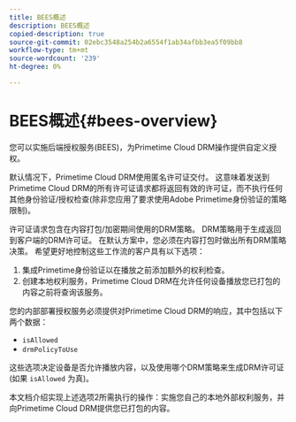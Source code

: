 ```yaml
---
title: BEES概述
description: BEES概述
copied-description: true
source-git-commit: 02ebc3548a254b2a6554f1ab34afbb3ea5f09bb8
workflow-type: tm+mt
source-wordcount: '239'
ht-degree: 0%

---
```


# BEES概述{#bees-overview}

您可以实施后端授权服务(BEES)，为Primetime Cloud DRM操作提供自定义授权。

默认情况下，Primetime Cloud DRM使用匿名许可证交付。 这意味着发送到Primetime Cloud DRM的所有许可证请求都将返回有效的许可证，而不执行任何其他身份验证/授权检查(除非您应用了要求使用Adobe Primetime身份验证的策略限制)。

许可证请求包含在内容打包/加密期间使用的DRM策略。 DRM策略用于生成返回到客户端的DRM许可证。 在默认方案中，您必须在内容打包时做出所有DRM策略决策。 希望更好地控制这些工作流的客户具有以下选项：

1. 集成Primetime身份验证以在播放之前添加额外的权利检查。
1. 创建本地权利服务，Primetime Cloud DRM在允许任何设备播放您已打包的内容之前将查询该服务。

您的内部部署授权服务必须提供对Primetime Cloud DRM的响应，其中包括以下两个数据：

* `isAllowed`
* `drmPolicyToUse`

这些选项决定设备是否允许播放内容，以及使用哪个DRM策略来生成DRM许可证(如果 `isAllowed` 为真)。

本文档介绍实现上述选项2所需执行的操作：实施您自己的本地外部权利服务，并向Primetime Cloud DRM提供您已打包的内容。

